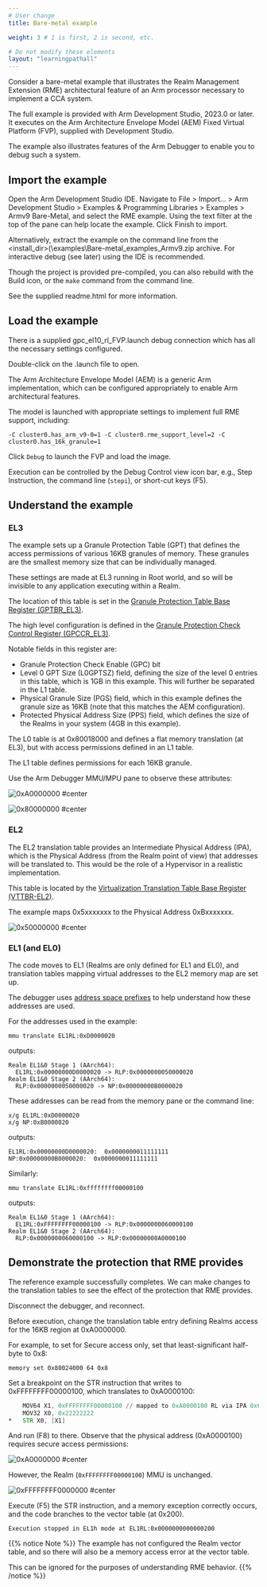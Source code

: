 ```yaml
---
# User change
title: Bare-metal example

weight: 3 # 1 is first, 2 is second, etc.

# Do not modify these elements
layout: "learningpathall"
---
```

Consider a bare-metal example that illustrates the Realm Management Extension (RME) architectural feature of an Arm processor necessary to implement a CCA system.

The full example is provided with Arm Development Studio, 2023.0 or later. It executes on the Arm Architecture Envelope Model (AEM) Fixed Virtual Platform (FVP), supplied with Development Studio.

The example also illustrates features of the Arm Debugger to enable you to debug such a system.

## Import the example

Open the Arm Development Studio IDE. Navigate to File > Import... > Arm Development Studio > Examples & Programming Libraries > Examples > Armv9 Bare-Metal, and select the RME example. Using the text filter at the top of the pane can help locate the example. Click Finish to import.

Alternatively, extract the example on the command line from the <install_dir>(\examples\Bare-metal_examples_Armv9.zip archive. For interactive debug (see later) using the IDE is recommended.

Though the project is provided pre-compiled, you can also rebuild with the Build icon, or the `make` command from the command line.

See the supplied readme.html for more information.

## Load the example

There is a supplied gpc_el10_rl_FVP.launch debug connection which has all the necessary settings configured.

Double-click on the .launch file to open.

The Arm Architecture Envelope Model (AEM) is a generic Arm implementation, which can be configured appropriately to enable Arm architectural features.

The model is launched with appropriate settings to implement full RME support, including:
```command
-C cluster0.has_arm_v9-0=1 -C cluster0.rme_support_level=2 -C cluster0.has_16k_granule=1
```

Click `Debug` to launch the FVP and load the image.

Execution can be controlled by the Debug Control view icon bar, e.g., Step Instruction, the command line (`stepi`), or short-cut keys (F5).

## Understand the example


### EL3

The example sets up a Granule Protection Table (GPT) that defines the access permissions of various 16KB granules of memory. These granules are the smallest memory size that can be individually managed.

These settings are made at EL3 running in Root world, and so will be invisible to any application executing within a Realm.

The location of this table is set in the [Granule Protection Table Base Register (GPTBR_EL3)](https://developer.arm.com/documentation/ddi0601/2023-06/AArch64-Registers/GPTBR-EL3--Granule-Protection-Table-Base-Register).

The high level configuration is defined in the [Granule Protection Check Control Register (GPCCR_EL3)](https://developer.arm.com/documentation/ddi0601/2023-06/AArch64-Registers/GPCCR-EL3--Granule-Protection-Check-Control-Register--EL3-).

Notable fields in this register are:

* Granule Protection Check Enable (GPC) bit
* Level 0 GPT Size (L0GPTSZ) field, defining the size of the level 0 entries in this table, which is 1GB in this example. This will further be separated in the L1 table.
* Physical Granule Size (PGS) field, which in this example defines the granule size as 16KB (note that this matches the AEM configuration).
* Protected Physical Address Size (PPS) field, which defines the size of the Realms in your system (4GB in this example).

The L0 table is at 0x80018000 and defines a flat memory translation (at EL3), but with access permissions defined in an L1 table.

The L1 table defines permissions for each 16KB granule.

Use the Arm Debugger MMU/MPU pane to observe these attributes:

![0xA0000000 #center](_images/l1gpt_0xA.png)

![0x80000000 #center](_images/l1gpt_0x8.png)


### EL2

The EL2 translation table provides an Intermediate Physical Address (IPA), which is the Physical Address (from the Realm point of view) that addresses will be translated to. This would be the role of a Hypervisor in a realistic implementation.

This table is located by the [Virtualization Translation Table Base Register (VTTBR-EL2)](https://developer.arm.com/documentation/ddi0601/latest/AArch64-Registers/VTTBR-EL2--Virtualization-Translation-Table-Base-Register).

The example maps 0x5xxxxxxx to the Physical Address 0xBxxxxxxx.

![0x50000000 #center](_images/l2gpt.png)

### EL1 (and EL0)

The code moves to EL1 (Realms are only defined for EL1 and EL0), and translation tables mapping virtual addresses to the EL2 memory map are set up.

The debugger uses [address space prefixes](https://developer.arm.com/documentation/101471/latest/Arm-Debugger-commands/Conformance-and-usage-rules-for-Arm-Debugger-commands/Address-space-prefixes) to help understand how these addresses are used.

For the addresses used in the example:

```command
mmu translate EL1RL:0xD0000020
```
outputs:
```output
Realm EL1&0 Stage 1 (AArch64):
  EL1RL:0x00000000D0000020 -> RLP:0x0000000050000020
Realm EL1&0 Stage 2 (AArch64):
  RLP:0x0000000050000020 -> NP:0x00000000B0000020
```

These addresses can be read from the memory pane or the command line:
```command
x/g EL1RL:0xD0000020
x/g NP:0xB0000020
```
outputs:
```output
EL1RL:0x00000000D0000020:  0x0000000011111111
NP:0x00000000B0000020:  0x0000000011111111
```

Similarly:

```command
mmu translate EL1RL:0xffffffff00000100
```
outputs:
```output
Realm EL1&0 Stage 1 (AArch64):
  EL1RL:0xFFFFFFFF00000100 -> RLP:0x0000000060000100
Realm EL1&0 Stage 2 (AArch64):
  RLP:0x0000000060000100 -> RLP:0x00000000A0000100
```

## Demonstrate the protection that RME provides

The reference example successfully completes. We can make changes to the translation tables to see the effect of the protection that RME provides.

Disconnect the debugger, and reconnect.

Before execution, change the translation table entry defining Realms access for the 16KB region at 0xA0000000.

For example, to set for Secure access only, set that least-significant half-byte to 0x8:
```command
memory set 0x80024000 64 0x8
```

Set a breakpoint on the STR instruction that writes to 0xFFFFFFFF00000100, which translates to 0xA0000100:

```asm
    MOV64 X1, 0xFFFFFFFF00000100 // mapped to 0xA0000100 RL via IPA 0x60000100
    MOV32 X0, 0x22222222
*   STR X0, [X1]
```
And run (F8) to there. Observe that the physical address (0xA0000100) requires secure access permissions:

![0xA0000000 #center](_images/l1gpt_change.png)

However, the Realm (`0xFFFFFFFF00000100`) MMU is unchanged.

![0xFFFFFFFF0000000 #center](_images/el1.png)

Execute (F5) the STR instruction, and a memory exception correctly occurs, and the code branches to the vector table (at 0x200).

```output
Execution stopped in EL1h mode at EL1RL:0x0000000000000200
```
{{% notice Note %}}
The example has not configured the Realm vector table, and so there will also be a memory access error at the vector table.

This can be ignored for the purposes of understanding RME behavior.
{{% /notice %}}
